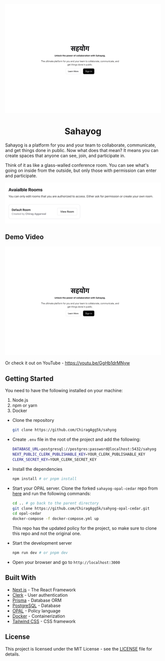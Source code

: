 <div>
<img src="assets/1.png" alt="Thumbnail">
<h1 align="center">Sahayog</h1>
</div>

Sahayog is a platform for you and your team to collaborate, communicate, and get things done in public. Now what does that mean? It means you can create spaces that anyone can see, join, and participate in.

Think of it as like a glass-walled conference room. You can see what's going on inside from the outside, but only those with permission can enter and participate.

![Rooms](assets/2.png)

## Demo Video

[![Watch the demo](https://raw.githubusercontent.com/ChiragAgg5k/sahyog/master/assets/1.png)](https://raw.githubusercontent.com/ChiragAgg5k/sahyog/master/assets/recording.mp4)

Or check it out on YouTube - https://youtu.be/GgHb1drMNyw

## Getting Started

You need to have the following installed on your machine:

1. Node.js
2. npm or yarn
3. Docker

- Clone the repository
    ```bash
    git clone https://github.com/ChiragAgg5k/sahyog
    ```

- Create `.env` file in the root of the project and add the following:
    ```bash
    DATABASE_URL=postgresql://postgres:password@localhost:5432/sahyog
    NEXT_PUBLIC_CLERK_PUBLISHABLE_KEY=YOUR_CLERK_PUBLISHABLE_KEY
    CLERK_SECRET_KEY=YOUR_CLERK_SECRET_KEY
    ```

- Install the dependencies
    ```bash
    npm install # or pnpm install
    ```

- Start your OPAL server. Clone the forked `sahayog-opal-cedar` repo
  from [here](https://github.com/ChiragAgg5k/sahyog-opal-cedar) and run the following commands:
    ```bash
    cd .. # go back to the parent directory
    git clone https://github.com/ChiragAgg5k/sahyog-opal-cedar.git
    cd opal-cedar
    docker-compose -f docker-compose.yml up
    ```

  This repo has the updated policy for the project, so make sure to clone this repo and not the original one.

- Start the development server
    ```bash
    npm run dev # or pnpm dev
    ```

- Open your browser and go to `http://localhost:3000`

## Built With

- [Next.js](https://nextjs.org/) - The React Framework
- [Clerk](https://clerk.dev/) - User authentication
- [Prisma](https://www.prisma.io/) - Database ORM
- [PostgreSQL](https://www.postgresql.org/) - Database
- [OPAL](https://opal.ac/) - Policy language
- [Docker](https://www.docker.com/) - Containerization
- [Tailwind CSS](https://tailwindcss.com/) - CSS framework

## License

This project is licensed under the MIT License - see the [LICENSE](LICENSE) file for details.
